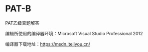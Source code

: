 # PAT-B
PAT乙级真题解答

编辑所使用的编译器环境：Microsoft Visual Studio Professional 2012

编译器下载地址：https://msdn.itellyou.cn/
